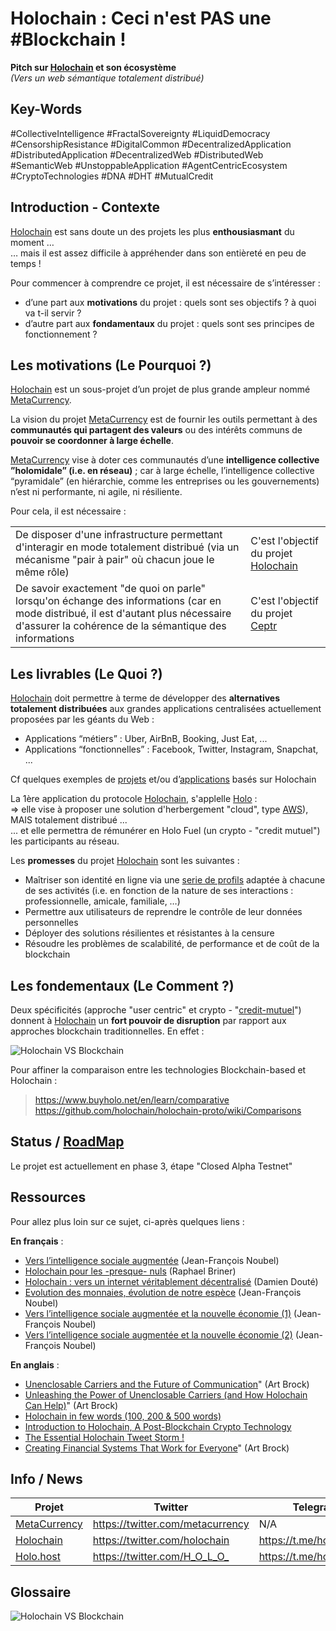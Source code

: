 Holochain : Ceci n'est PAS une #Blockchain !
==

__Pitch sur <a href="https://holochain.org/">Holochain</a> et son écosystème__    
_(Vers un web sémantique totalement distribué)_

Key-Words
-
#CollectiveIntelligence #FractalSovereignty #LiquidDemocracy #CensorshipResistance #DigitalCommon
#DecentralizedApplication #DistributedApplication #DecentralizedWeb #DistributedWeb #SemanticWeb #UnstoppableApplication
#AgentCentricEcosystem #CryptoTechnologies #DNA #DHT #MutualCredit

Introduction - Contexte
-
<a href="https://holochain.org/">Holochain</a> est sans doute un des projets les plus __enthousiasmant__ du moment …   
… mais il est assez difficile à appréhender dans son entièreté en peu de temps !

Pour commencer à comprendre ce projet, il est nécessaire de s’intéresser :
* d’une part aux __motivations__ du projet : quels sont ses objectifs ? à quoi va t-il servir ?
* d’autre part aux __fondamentaux__ du projet : quels sont ses principes de fonctionnement ?

Les motivations (Le Pourquoi ?)
-
<a href="https://holochain.org/">Holochain</a> est un sous-projet d’un projet de plus grande ampleur nommé <a href="http://metacurrency.org/">MetaCurrency</a>.

La vision du projet <a href="http://metacurrency.org/">MetaCurrency</a> est de fournir les outils permettant à des __communautés qui partagent des valeurs__ ou des intérêts communs de __pouvoir se coordonner à large échelle__.

<a href="http://metacurrency.org/">MetaCurrency</a> vise à doter ces communautés d’une __intelligence collective ”holomidale” (i.e. en réseau)__ ; car à large échelle, l’intelligence collective “pyramidale” (en hiérarchie, comme les entreprises ou les gouvernements) n’est ni performante, ni agile, ni résiliente.

Pour cela, il est nécessaire :

<table>
    <tbody>
        <tr>
            <td>De disposer d'une infrastructure permettant d'interagir en mode totalement distribué (via un mécanisme "pair à pair" où chacun joue le même rôle)</td>
            <td>C'est l'objectif du projet <a href="https://holochain.org/">Holochain</a></td>
        </tr>
        <tr>
            <td>De savoir exactement "de quoi on parle" lorsqu'on échange des informations (car en mode distribué, il est d'autant plus nécessaire d'assurer la cohérence de la sémantique des informations</td>
         <td>C'est l'objectif du projet <a href="http://ceptr.org/">Ceptr</a></td>
        </tr>
    </tbody>
</table>

Les livrables (Le Quoi ?)
-
<a href="https://holochain.org/">Holochain</a> doit permettre à terme de développer des __alternatives totalement distribuées__ aux grandes applications centralisées actuellement proposées par les géants du Web :
* Applications “métiers” : Uber, AirBnB, Booking, Just Eat, ...
* Applications “fonctionnelles” : Facebook, Twitter, Instagram, Snapchat, ...

Cf quelques exemples de <a href="https://telegra.ph/Holochain-Projects-10-18">projets</a> et/ou d’<a href="https://github.com/holochain/apps">applications</a> basés sur Holochain

La 1ère application du protocole <a href="https://holochain.org/">Holochain</a>, s'applelle <a href="https://holo.host/">Holo</a> :   
=> elle vise à proposer une solution d'herbergement "cloud", type <a href="https://aws.amazon.com/fr/">AWS</a>), MAIS totalement distribué ...   
... et elle permettra de rémunérer en Holo Fuel (un crypto - "credit mutuel") les participants au réseau.

Les __promesses__ du projet <a href="https://holochain.org/">Holochain</a> sont les suivantes :
* Maîtriser son identité en ligne via une <a href="https://medium.com/holochain/holovault-personas-profiles-95de4f370a1b">serie de profils</a> adaptée à chacune de ses activités (i.e. en fonction de la nature de ses interactions : professionnelle, amicale, familiale, …)
* Permettre aux utilisateurs de reprendre le contrôle de leur données personnelles
* Déployer des solutions résilientes et résistantes à la censure
* Résoudre les problèmes de scalabilité, de performance et de coût de la blockchain

Les fondementaux (Le Comment ?)
-
Deux spécificités (approche "user centric" et crypto - "<a href="https://github.com/iPlumb3r/Holochain/blob/master/Holofuel/MutualCredit_FR.md">credit-mutuel</a>") donnent à <a href="https://holochain.org/">Holochain</a> un __fort pouvoir de disruption__ par rapport aux approches blockchain traditionnelles. En effet :

![Holochain VS Blockchain](https://github.com/iPlumb3r/Holochain/blob/master/images/HolochainVSBlockchain_2020-02-18.png)

Pour affiner la comparaison entre les technologies Blockchain-based et Holochain :
> https://www.buyholo.net/en/learn/comparative   
> https://github.com/holochain/holochain-proto/wiki/Comparisons   

Status / <a href="https://holo.host/roadmap/">RoadMap</a>
-
Le projet est actuellement en phase 3, étape "Closed Alpha Testnet"

Ressources
-
Pour allez plus loin sur ce sujet, ci-après quelques liens :

__En français__ : 
* <a href="https://noubel.com/holochain-vers-lintelligence-sociale-augmentee/">Vers l’intelligence sociale augmentée</a> (Jean-François Noubel)
* <a href="https://medium.com/@raphaelbriner/holochain-pour-les-presque-nuls-4d109709c1f1">Holochain pour les -presque- nuls</a> (Raphael Briner)
* <a href="https://medium.com/@doute.d/holochain-vers-un-internet-v%C3%A9ritablement-d%C3%A9centralis%C3%A9-d976a5bff3ae">Holochain : vers un internet véritablement décentralisé</a> (Damien Douté)
* <a href="https://www.youtube.com/watch?v=M3LCChMfgNo">Evolution des monnaies, évolution de notre espèce</a> (Jean-François Noubel)
* <a href="https://www.youtube.com/watch?v=TWA8pgito64">Vers l’intelligence sociale augmentée et la nouvelle économie (1)</a> (Jean-François Noubel)
* <a href="https://www.youtube.com/watch?v=IeeZ7qTBjeI">Vers l’intelligence sociale augmentée et la nouvelle économie (2)</a> (Jean-François Noubel)

__En anglais__ : 
* <a href="https://medium.com/holochain/unenclosable-carriers-and-the-future-of-communication-4ac6045ac894">Unenclosable Carriers and the Future of Communication</a>" (Art Brock)
* <a href="https://medium.com/holochain/unleashing-the-power-of-unenclosable-carriers-and-how-holochain-can-help-1a4d443aa844">Unleashing the Power of Unenclosable Carriers (and How Holochain Can Help)</a>" (Art Brock)
* <a href="https://medium.com/h-o-l-o/heres-holochain-in-100-200-and-500-words-509818aa3c88">Holochain in few words (100, 200 & 500 words)</a>
* <a href="https://unblock.net/introduction-holochain/">Introduction to Holochain, A Post-Blockchain Crypto Technology</a>
* <a href="https://twitter.com/DecentralEvery/status/1090349509077434368">The Essential Holochain Tweet Storm !</a>
* <a href="https://medium.com/holochain/the-holocene-explosion-2-3-game-changing-possibilities-in-a-world-of-unenclosable-carriers-7c1a97f32e9c">Creating Financial Systems That Work for Everyone</a>" (Art Brock)

Info / News
-

<table>
    <thead>
        <tr>
            <th>Projet</th>
            <th>Twitter</th>
            <th>Telegram</th>
        </tr>
    </thead>
    <tbody>
        <tr>
            <td><a href="http://metacurrency.org/">MetaCurrency</a></td>
            <td><a href="https://twitter.com/metacurrency">https://twitter.com/metacurrency</a></td>
            <td>N/A</td>
        </tr>
        <tr>
            <td><a href="https://twitter.com/holochain">Holochain</a></td>
            <td><a href="https://twitter.com/holochain">https://twitter.com/holochain</a></td>
            <td><a href="https://t.me/holochain">https://t.me/holochain</a></td>
        </tr>
        <tr>
            <td><a href="https://holo.host/">Holo.host</a></td>
            <td><a href="https://twitter.com/H_O_L_O_">https://twitter.com/H_O_L_O_</a></td>
            <td><a href="https://t.me/holohosting">https://t.me/holohosting</a></td>
        </tr>
    </tbody>
</table>

Glossaire
-
![Holochain VS Blockchain](https://github.com/iPlumb3r/Holochain/blob/master/images/Holochain_Glossary_2020-02-18.png)
